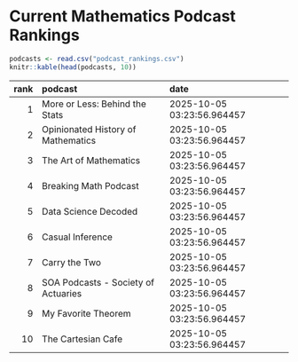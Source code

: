 # Current Mathematics Podcast Rankings


``` r
podcasts <- read.csv("podcast_rankings.csv")
knitr::kable(head(podcasts, 10))
```

| rank | podcast                             | date                       |
|-----:|:------------------------------------|:---------------------------|
|    1 | More or Less: Behind the Stats      | 2025-10-05 03:23:56.964457 |
|    2 | Opinionated History of Mathematics  | 2025-10-05 03:23:56.964457 |
|    3 | The Art of Mathematics              | 2025-10-05 03:23:56.964457 |
|    4 | Breaking Math Podcast               | 2025-10-05 03:23:56.964457 |
|    5 | Data Science Decoded                | 2025-10-05 03:23:56.964457 |
|    6 | Casual Inference                    | 2025-10-05 03:23:56.964457 |
|    7 | Carry the Two                       | 2025-10-05 03:23:56.964457 |
|    8 | SOA Podcasts - Society of Actuaries | 2025-10-05 03:23:56.964457 |
|    9 | My Favorite Theorem                 | 2025-10-05 03:23:56.964457 |
|   10 | The Cartesian Cafe                  | 2025-10-05 03:23:56.964457 |
